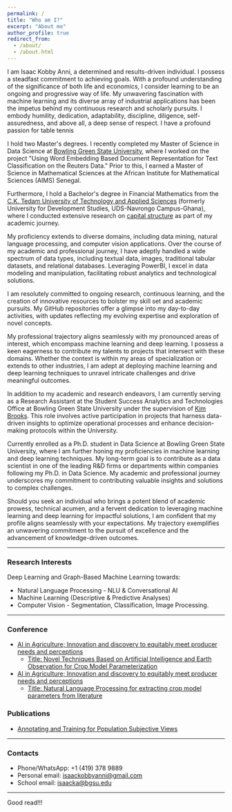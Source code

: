 ```yaml
---
permalink: /
title: "Who am I?"
excerpt: "About me"
author_profile: true
redirect_from: 
  - /about/
  - /about.html
---
```


I am Isaac Kobby Anni, a determined and results-driven individual. I possess a steadfast commitment to achieving goals. With a profound understanding of the significance of both life and economics, I consider learning to be an ongoing and progressive way of life. My unwavering fascination with machine learning and its diverse array of industrial applications has been the impetus behind my continuous research and scholarly pursuits. I embody humility, dedication, adaptability, discipline, diligence, self-assuredness, and above all, a deep sense of respect. I have a profound passion for table tennis

I hold two Master's degrees. I recently completed my Master of Science in Data Science at [Bowling Green State University](https://www.bgsu.edu/), where I worked on the project "Using Word Embedding Based Document Representation for Text Classification on the Reuters Data." Prior to this, I earned a Master of Science in Mathematical Sciences at the African Institute for Mathematical Sciences (AIMS) Senegal.

Furthermore, I hold a Bachelor's degree in Financial Mathematics from the [C.K. Tedam University of Technology and Applied Sciences](https://cktutas.edu.gh/) (formerly University for Development Studies, UDS-Navrongo Campus-Ghana), where I conducted extensive research on [capital structure](https://www.investopedia.com/terms/c/capitalstructure.asp) as part of my academic journey.

My proficiency extends to diverse domains, including data mining, natural language processing, and computer vision applications. Over the course of my academic and professional journey, I have adeptly handled a wide spectrum of data types, including textual data, images, traditional tabular datasets, and relational databases. Leveraging PowerBI, I excel in data modeling and manipulation, facilitating robust analytics and technological solutions.

I am resolutely committed to ongoing research, continuous learning, and the creation of innovative resources to bolster my skill set and academic pursuits. My GitHub repositories offer a glimpse into my day-to-day activities, with updates reflecting my evolving expertise and exploration of novel concepts.

My professional trajectory aligns seamlessly with my pronounced areas of interest, which encompass machine learning and deep learning. I possess a keen eagerness to contribute my talents to projects that intersect with these domains. Whether the context is within my areas of specialization or extends to other industries, I am adept at deploying machine learning and deep learning techniques to unravel intricate challenges and drive meaningful outcomes.

In addition to my academic and research endeavors, I am currently serving as a Research Assistant at the Student Success Analytics and Technologies Office at Bowling Green State University under the supervision of [Kim Brooks](https://www.linkedin.com/in/kimberlyn-brooks-b09b1924/). This role involves active participation in projects that harness data-driven insights to optimize operational processes and enhance decision-making protocols within the University.

Currently enrolled as a Ph.D. student in Data Science at Bowling Green State University, where I am further honing my proficiencies in machine learning and deep learning techniques. My long-term goal is to contribute as a data scientist in one of the leading R&D firms or departments within companies following my Ph.D. in Data Science. My academic and professional journey underscores my commitment to contributing valuable insights and solutions to complex challenges.

Should you seek an individual who brings a potent blend of academic prowess, technical acumen, and a fervent dedication to leveraging machine learning and deep learning for impactful solutions, I am confident that my profile aligns seamlessly with your expectations. My trajectory exemplifies an unwavering commitment to the pursuit of excellence and the advancement of knowledge-driven outcomes.

---
### Research Interests
Deep Learning and Graph-Based Machine Learning towards:
- Natural Language Processing - NLU & Conversational AI
- Machine Learning (Descriptive & Predictive Analyses)
- Computer Vision - Segmentation, Classification, Image Processing.

---
### Conference
- [AI in Agriculture; Innovation and discovery to equitably meet producer needs and perceptions](https://abe.ufl.edu/2023-ai-conference/workshops-and-sessions/)
  - [Title: Novel Techniques Based on Artificial Intelligence and Earth Observation for Crop Model Parameterization](https://abe.ufl.edu/2023-ai-conference/workshops-and-sessions/#:~:text=Novel%20Techniques%20Based%20on%20Artificial%20Intelligence%20and%20Earth%20Observation%20for%20Crop%20Model%20Parameterization)
- [AI in Agriculture; Innovation and discovery to equitably meet producer needs and perceptions](https://abe.ufl.edu/2023-ai-conference/workshops-and-sessions/)
  - [Title: Natural Language Processing for extracting crop model parameters from literature](https://github.com/IkeKobby/ikekobby.github.io/blob/master/files/agro_poster_draft6-1.pdf)

### Publications
- [Annotating and Training for Population Subjective Views](https://aclanthology.org/2023.wassa-1.36/)

---
### Contacts
- Phone/WhatsApp: +1 (419) 378 9889 
- Personal email: isaackobbyanni@gmail.com
- School email: isaacka@bgsu.edu

---
Good read!!!

<!-- Example: editing a markdown file for a talk
![Editing a markdown file for a talk](/images/editing-talk.png)
-->
